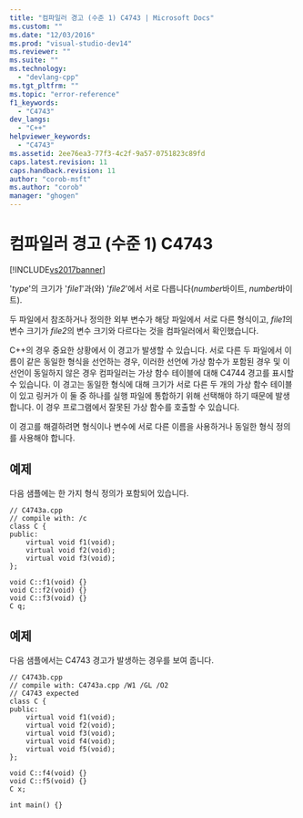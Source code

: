 ```yaml
---
title: "컴파일러 경고 (수준 1) C4743 | Microsoft Docs"
ms.custom: ""
ms.date: "12/03/2016"
ms.prod: "visual-studio-dev14"
ms.reviewer: ""
ms.suite: ""
ms.technology: 
  - "devlang-cpp"
ms.tgt_pltfrm: ""
ms.topic: "error-reference"
f1_keywords: 
  - "C4743"
dev_langs: 
  - "C++"
helpviewer_keywords: 
  - "C4743"
ms.assetid: 2ee76ea3-77f3-4c2f-9a57-0751823c89fd
caps.latest.revision: 11
caps.handback.revision: 11
author: "corob-msft"
ms.author: "corob"
manager: "ghogen"
---
```

# 컴파일러 경고 (수준 1) C4743
[!INCLUDE[vs2017banner](../../assembler/inline/includes/vs2017banner.md)]

'*type*'의 크기가 '*file1*'과\(와\) '*file2*'에서 서로 다릅니다\(*number*바이트, *number*바이트\).  
  
 두 파일에서 참조하거나 정의한 외부 변수가 해당 파일에서 서로 다른 형식이고, *file1*의 변수 크기가 *file2*의 변수 크기와 다르다는 것을 컴파일러에서 확인했습니다.  
  
 C\+\+의 경우 중요한 상황에서 이 경고가 발생할 수 있습니다.  서로 다른 두 파일에서 이름이 같은 동일한 형식을 선언하는 경우, 이러한 선언에 가상 함수가 포함된 경우 및 이 선언이 동일하지 않은 경우 컴파일러는 가상 함수 테이블에 대해 C4744 경고를 표시할 수 있습니다.  이 경고는 동일한 형식에 대해 크기가 서로 다른 두 개의 가상 함수 테이블이 있고 링커가 이 둘 중 하나를 실행 파일에 통합하기 위해 선택해야 하기 때문에 발생합니다.  이 경우 프로그램에서 잘못된 가상 함수를 호출할 수 있습니다.  
  
 이 경고를 해결하려면 형식이나 변수에 서로 다른 이름을 사용하거나 동일한 형식 정의를 사용해야 합니다.  
  
## 예제  
 다음 샘플에는 한 가지 형식 정의가 포함되어 있습니다.  
  
```  
// C4743a.cpp  
// compile with: /c  
class C {  
public:  
    virtual void f1(void);  
    virtual void f2(void);  
    virtual void f3(void);  
};  
  
void C::f1(void) {}  
void C::f2(void) {}  
void C::f3(void) {}  
C q;  
```  
  
## 예제  
 다음 샘플에서는 C4743 경고가 발생하는 경우를 보여 줍니다.  
  
```  
// C4743b.cpp  
// compile with: C4743a.cpp /W1 /GL /O2  
// C4743 expected  
class C {  
public:  
    virtual void f1(void);  
    virtual void f2(void);  
    virtual void f3(void);  
    virtual void f4(void);  
    virtual void f5(void);  
};  
  
void C::f4(void) {}  
void C::f5(void) {}  
C x;  
  
int main() {}   
```
